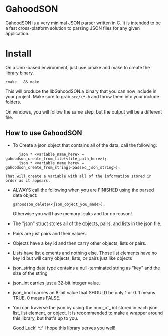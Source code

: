 # GahoodSON

GahoodSON is a very minimal JSON parser written in C. It is intended to be a fast cross-platform solution to parsing JSON files for any given application.

# Install

On a Unix-based environment, just use cmake and make to create the library binary.
```
cmake . && make
```
This will produce the libGahoodSON.a binary that you can now include in your project. Make sure to grab `src/\*.h` and throw them into your include folders.

On windows, you will follow the same step, but the output will be a different file. 


## How to use GahoodSON
 - To Create a json object that contains all of the data,
 call the following: 

 ```
       json * <variable_name_here> = gahoodson_create_from_file(<file_path_here>);
       json * <variable_name_here> = gahoodson_create_from_string(<passed_json_string>);

 ```


    That will create a variable with all of the information stored in order as it appears.
 
  - ALWAYS call the following when you are FINISHED using the parsed data object:

       ```
       gahoodson_delete(<json_object_you_made>);
       ```

    Otherwise you will have memory leaks and for no reason!
 
 
  - The "json" struct stores all of the objects, pairs, and lists in the json file.
  - Pairs are just pairs and their values. 
  - Objects have a key id and then carry other objects, lists or pairs.
  - Lists have list elements and nothing else. Those list elements have no key id but will carry objects, lists, or pairs just like objects
 
  - json_string data type contains a null-terminated string as "key" and the size of the string
  - json_int carries just a 32-bit integer value.
  - json_bool carries an 8-bit value that SHOULD be only 1 or 0. 1 means TRUE, 0 means FALSE. 
 
  - You can traverse the json by using the num_of_<type> int stored in each json list, list element, or object. It is recommended to make a wrapper around this library, but that's up to you.
 
    
 
    Good Luck! ^_^ I hope this library serves you well!
